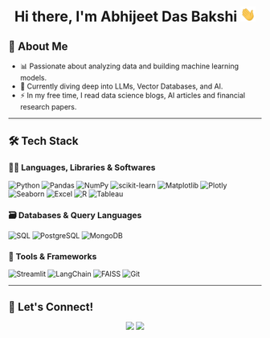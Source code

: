 <!-- Header -->
<h1 align="center"> Hi there, I'm Abhijeet Das Bakshi <img src="https://raw.githubusercontent.com/ABSphreak/ABSphreak/master/gifs/Hi.gif" width="30px">
</h1>


## 🌟 About Me

- 📊 Passionate about analyzing data and building machine learning models.
- 🤖 Currently diving deep into LLMs, Vector Databases, and AI.
- ⚡ In my free time, I read data science blogs, AI articles and financial research papers.

---

## 🛠️ Tech Stack

### 👨‍💻 Languages, Libraries & Softwares
![Python](https://img.shields.io/badge/-Python-3776AB?style=for-the-badge&logo=python&logoColor=white)
![Pandas](https://img.shields.io/badge/-Pandas-150458?style=for-the-badge&logo=pandas)
![NumPy](https://img.shields.io/badge/-NumPy-013243?style=for-the-badge&logo=numpy)
![scikit-learn](https://img.shields.io/badge/-Scikit--Learn-F7931E?style=for-the-badge&logo=scikit-learn)
![Matplotlib](https://img.shields.io/badge/-Matplotlib-11557C?style=for-the-badge&logo=plotly)
![Plotly](https://img.shields.io/badge/-Plotly-3F4F8F?style=for-the-badge&logo=plotly)
![Seaborn](https://img.shields.io/badge/SEABORN-4C72B0?style=for-the-badge&logo=seaborn&logoColor=white)
![Excel](https://img.shields.io/badge/EXCEL-217346?style=for-the-badge&logo=microsoft-excel&logoColor=white)
![R](https://img.shields.io/badge/R-276DC3?style=for-the-badge&logo=r&logoColor=white)
![Tableau](https://img.shields.io/badge/TABLEAU-E97627?style=for-the-badge&logo=tableau&logoColor=white)

### 🗃️ Databases & Query Languages
![SQL](https://img.shields.io/badge/-SQL-4479A1?style=for-the-badge&logo=mysql&logoColor=white)
![PostgreSQL](https://img.shields.io/badge/-PostgreSQL-336791?style=for-the-badge&logo=postgresql)
![MongoDB](https://img.shields.io/badge/-MongoDB-4EA94B?style=for-the-badge&logo=mongodb)

### 🧰 Tools & Frameworks
![Streamlit](https://img.shields.io/badge/-Streamlit-FF4B4B?style=for-the-badge&logo=streamlit)
![LangChain](https://img.shields.io/badge/-LangChain-000000?style=for-the-badge&logo=chainlink)
![FAISS](https://img.shields.io/badge/-FAISS-0099CC?style=for-the-badge&logo=vector)
![Git](https://img.shields.io/badge/-Git-F05032?style=for-the-badge&logo=git)

---


## 🔗 Let's Connect!

<p align="center">
  <a href="mailto:abhijeet.bakshi321@gmail.com"><img src="https://img.shields.io/badge/Gmail-D14836?style=for-the-badge&logo=gmail&logoColor=white"/></a>
  <a href="[https://www.linkedin.com/in/abhijeet-das-bakshi-98903a201/]" target="_blank"><img src="https://img.shields.io/badge/LinkedIn-0077B5?style=for-the-badge&logo=linkedin&logoColor=white"/></a>
</p>
